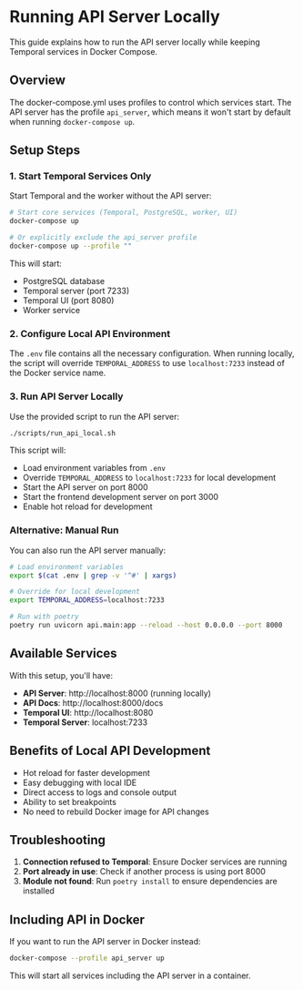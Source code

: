 # Running API Server Locally

This guide explains how to run the API server locally while keeping Temporal services in Docker Compose.

## Overview

The docker-compose.yml uses profiles to control which services start. The API server has the profile `api_server`, which means it won't start by default when running `docker-compose up`.

## Setup Steps

### 1. Start Temporal Services Only

Start Temporal and the worker without the API server:

```bash
# Start core services (Temporal, PostgreSQL, worker, UI)
docker-compose up

# Or explicitly exclude the api_server profile
docker-compose up --profile ""
```

This will start:
- PostgreSQL database
- Temporal server (port 7233)
- Temporal UI (port 8080)
- Worker service

### 2. Configure Local API Environment

The `.env` file contains all the necessary configuration. When running locally, the script will override `TEMPORAL_ADDRESS` to use `localhost:7233` instead of the Docker service name.

### 3. Run API Server Locally

Use the provided script to run the API server:

```bash
./scripts/run_api_local.sh
```

This script will:
- Load environment variables from `.env`
- Override `TEMPORAL_ADDRESS` to `localhost:7233` for local development
- Start the API server on port 8000
- Start the frontend development server on port 3000
- Enable hot reload for development

### Alternative: Manual Run

You can also run the API server manually:

```bash
# Load environment variables
export $(cat .env | grep -v '^#' | xargs)

# Override for local development
export TEMPORAL_ADDRESS=localhost:7233

# Run with poetry
poetry run uvicorn api.main:app --reload --host 0.0.0.0 --port 8000
```

## Available Services

With this setup, you'll have:
- **API Server**: http://localhost:8000 (running locally)
- **API Docs**: http://localhost:8000/docs
- **Temporal UI**: http://localhost:8080
- **Temporal Server**: localhost:7233

## Benefits of Local API Development

- Hot reload for faster development
- Easy debugging with local IDE
- Direct access to logs and console output
- Ability to set breakpoints
- No need to rebuild Docker image for API changes

## Troubleshooting

1. **Connection refused to Temporal**: Ensure Docker services are running
2. **Port already in use**: Check if another process is using port 8000
3. **Module not found**: Run `poetry install` to ensure dependencies are installed

## Including API in Docker

If you want to run the API server in Docker instead:

```bash
docker-compose --profile api_server up
```

This will start all services including the API server in a container.